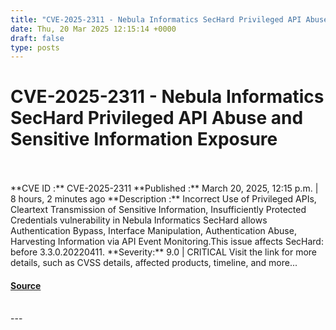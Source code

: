 ```yaml
---
title: "CVE-2025-2311 - Nebula Informatics SecHard Privileged API Abuse and Sensitive Information Exposure"
date: Thu, 20 Mar 2025 12:15:14 +0000
draft: false
type: posts
---
```

# CVE-2025-2311 - Nebula Informatics SecHard Privileged API Abuse and Sensitive Information Exposure

<br/>

<br/>
**CVE ID :** CVE-2025-2311  
**Published :** March 20, 2025, 12:15 p.m. | 8 hours, 2 minutes ago  
**Description :** Incorrect Use of Privileged APIs, Cleartext Transmission of Sensitive Information, Insufficiently Protected Credentials vulnerability in Nebula Informatics SecHard allows Authentication Bypass, Interface Manipulation, Authentication Abuse, Harvesting Information via API Event Monitoring.This issue affects SecHard: before 3.3.0.20220411.  
**Severity:** 9.0 | CRITICAL  
Visit the link for more details, such as CVSS details, affected products, timeline, and more...

#### [Source](https://cvefeed.io/vuln/detail/CVE-2025-2311)

<br/>
---
